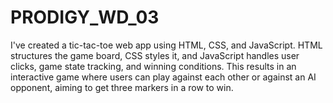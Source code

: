 # PRODIGY_WD_03
I've created a tic-tac-toe web app using HTML, CSS, and JavaScript. HTML structures the game board, CSS styles it, and JavaScript handles user clicks, game state tracking, and winning conditions. This results in an interactive game where users can play against each other or against an AI opponent, aiming to get three markers in a row to win.
